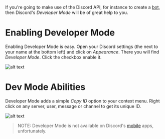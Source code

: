 <!-- TITLE: Developer Mode -->
<!-- SUBTITLE: It'll seriously help you in life. -->

If you're going to make use of the Discord API, for instance to create a [bot](/bots), then Discord's *Developer Mode* will be of great help to you.

# Enabling Developer Mode
Enabling Developer Mode is easy. Open your Discord settings (the <i class="icon-cog"></i> next to your name at the bottom left) and click on _Appearance_. There you will find _Developer Mode_. Click the checkbox enable it.

![alt text](https://i.imgur.com/zvwFXnl.png "Settings - Appearance")

# Dev Mode Abilities
Developer Mode adds a simple _Copy ID_ option to your context menu. Right click on any server, user, message or channel to get its unique ID.

![alt text](https://i.imgur.com/Kb1cmIh.png "Developer Mode in action")

> NOTE: Developer Mode is not available on Discord's [mobile](/mobile) apps, unfortunately.